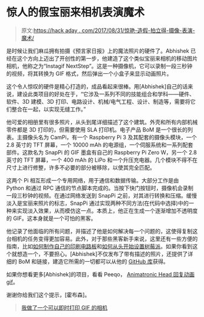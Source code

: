 # 惊人的假宝丽来相机表演魔术

> 原文:[https://hack aday . com/2017/08/31/惊艳-造假-拍立得-摄像-表演-魔术/](https://hackaday.com/2017/08/31/stunning-fake-polaroid-camera-performs-magic/)

是时候让我们麻瓜拥有拍摄《预言家日报》上的魔法照片的硬件了。Abhishek 已经在这个方向上迈出了开创性的第一步，他建造了这个类似宝丽来相机的移动图片相机，他称之为“Instagif NextStep”。这是一种摄像机，它可以录制一段三秒钟的视频，将其转换为 GIF 格式，然后弹出一个小盒子来显示动画照片。

这个令人惊叹的硬件是精心打造的，成品看起来很棒。用[Abhishek]自己的话来说，建设此类项目的好处在于，“它涉及一系列不同的技能组合和学科——硬件、软件、3D 建模、3D 打印、电路设计、机械/电气工程、设计、制造等，需要将它们整合在一起，以实现无缝工作。”

他可爱的相册里有很多照片，从头到尾详细描述了这个建筑。外壳和所有内部机械零件都是 3D 打印的，但需要使用 SLA 打印机。电子产品 BoM 是一个很长的列表。主摄像头名为 CamPi，有一个 Raspberry Pi 3 及其配套的摄像头模块，一个 2.8 英寸的 TFT 屏幕，一个 10000 mAh 的电源组，一个伺服系统和一系列配套部件。这款名为 SnapPi 的 GIF 墨盒有自己的 Raspberry Pi Zero W，另一个 2.8 英寸的 TFT 屏幕，一个 400 mAh 的 LiPo 和一个升压充电器。几个模块不得不在尺寸上进行修整，许多不必要的部分被移除，以使其完全匹配。

这两个 Pi 相互形成一个专用网络，用于通信和数据传输。大部分工作是由 Python 和通过 RPC 通信的节点脚本完成的。当按下快门按钮时，摄像机会录制一段三秒钟的视频。在通过网络发送到 SnapPi 之前，对其进行转换和压缩。缓慢淡入是宝丽来照片的标志，SnapPi 通过实现两种不同方法(在代码中选择)中的一种来实现淡入效果，从而模仿这一点。本质上，他正在生成一个逐渐增加不透明度的 GIF。这本身就是一个可怕的黑客。

他记录了他面临的所有问题，并描述了他是如何解决每一个问题的，这使得复制这台相机的任务变得更加容易。此外，对于那些黑客新手来说，这里还有一些方便的指南，比如[如何制作自己的印刷电路板](https://i.imgur.com/MSZ2MhC.mp4)和[如何从头开始设置树莓派](https://github.com/shekit/instagif/blob/master/README.md#setting-up-the-raspberry-pis)。如果你看到这个就想造一个，不要担心。[Abhishek]不仅发布了带有描述的照片，还提供了详细的 BoM 和链接，建造它所需的一切都可以从他的 [GitHub 库](https://github.com/shekit/instagif)获得。

如果你想看更多[Abhishek]的项目，看看 Peeqo， [Animatronic Head 回复动画 gif](https://hackaday.com/2016/12/10/animatronic-head-responds-with-animated-gifs/)。

谢谢你给我们这个提示，[霍布森]。

> [我做了一个可以即时打印 GIF 的相机](http://imgur.com/a/CG9w4)